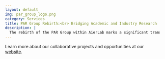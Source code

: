 ```yaml
---
layout: default
img: par_group_logo.png
category: Services
title: PAR Group Rebirth:<br> Bridging Academic and Industry Research
description: |
  The rebirth of the PAR Group within AierLab marks a significant transformation, focusing on integrating academic research with industry needs to provide practical experience and foster innovation.
---
```


Learn more about our collaborative projects and opportunities at our [website](http://aierlab.tech).
